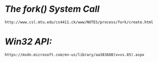 # *The fork() System Call*
    http://www.csl.mtu.edu/cs4411.ck/www/NOTES/process/fork/create.html

# *Win32 API:*
    https://msdn.microsoft.com/en-us/library/aa383688(v=vs.85).aspx
